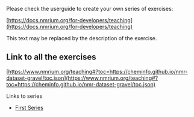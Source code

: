 Please check the userguide to create your own series of exercises:

[https://docs.nmrium.org/for-developers/teaching](https://docs.nmrium.org/for-developers/teaching)

This text may be replaced by the description of the exercise.

## Link to all the exercises

[https://www.nmrium.org/teaching#?toc=https://cheminfo.github.io/nmr-dataset-gravel/toc.json](https://www.nmrium.org/teaching#?toc=https://cheminfo.github.io/nmr-dataset-gravel/toc.json)

Links to series

* [First Series](https://www.nmrium.org/teaching#?toc=https://cheminfo.github.io/nmr-dataset-gravel/toc_Exercises.json)
